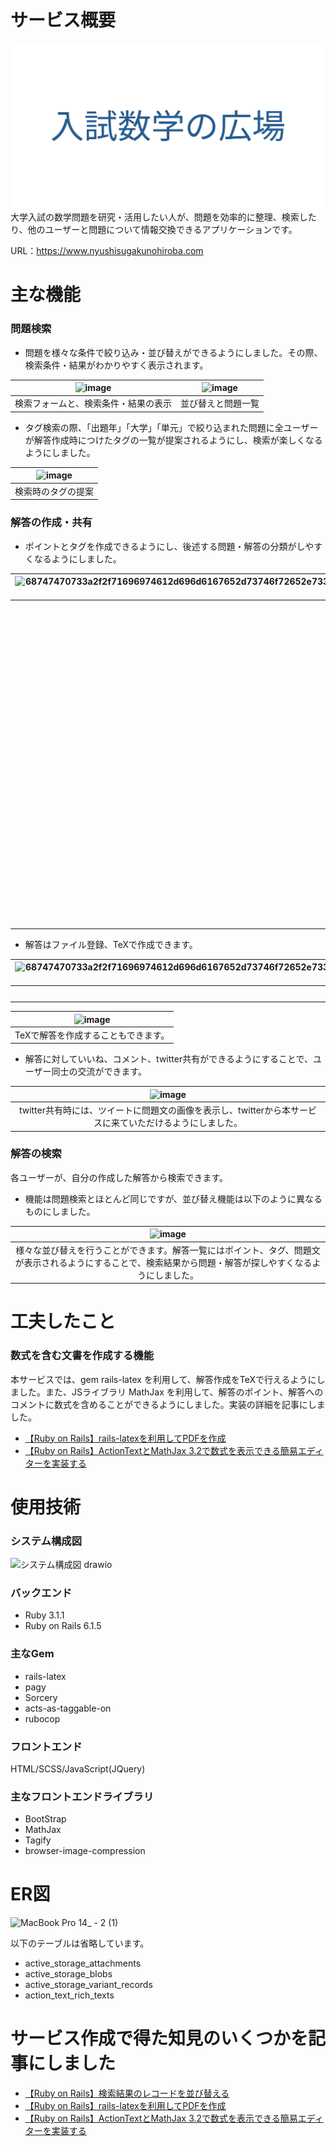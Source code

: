 # サービス概要
![ogp](/app/assets/images/ogp.png)
大学入試の数学問題を研究・活用したい人が、問題を効率的に整理、検索したり、他のユーザーと問題について情報交換できるアプリケーションです。

URL：https://www.nyushisugakunohiroba.com

# 主な機能
### 問題検索
- 問題を様々な条件で絞り込み・並び替えができるようにしました。その際、検索条件・結果がわかりやすく表示されます。

|![image](https://user-images.githubusercontent.com/88495850/184810304-ba4e099d-2473-46ea-8a93-c9483803d579.png)|![image](https://user-images.githubusercontent.com/88495850/184809499-0502d040-8a74-45b5-b60d-1d635dcee593.png)|
|:------------------:|:------------------:|
|検索フォームと、検索条件・結果の表示|並び替えと問題一覧|

- タグ検索の際、「出題年」「大学」「単元」で絞り込まれた問題に全ユーザーが解答作成時につけたタグの一覧が提案されるようにし、検索が楽しくなるようにしました。

|![image](https://user-images.githubusercontent.com/88495850/184809621-956ae446-a45a-422a-9613-b25dca3c526a.png)|
|:------------------:|
|検索時のタグの提案|

### 解答の作成・共有

- ポイントとタグを作成できるようにし、後述する問題・解答の分類がしやすくなるようにしました。

|![68747470733a2f2f71696974612d696d6167652d73746f72652e73332e61702d6e6f727468656173742d312e616d617a6f6e6177732e636f6d2f302f323531393137332f36616131626333662d356133642d643131342d663436382d3739633339643032323664362e676966](https://user-images.githubusercontent.com/88495850/184810094-1c563847-8bf1-4a37-8344-2374aa07f1df.gif)|![image](https://user-images.githubusercontent.com/88495850/184809675-2bf6ee92-8d0b-4620-b1b7-ca0389027870.png)|
|:----:|:------:|
|ポイント作成では、MathJax、ActionTextを用いて数式を含む文章が簡単に作成できます。|タグ入力の際、解答作成ユーザーが同じ単元の問題につけたタグを提案することで、問題・解答の分類を手助けします。|

- 解答はファイル登録、TeXで作成できます。



|![68747470733a2f2f71696974612d696d6167652d73746f72652e73332e61702d6e6f727468656173742d312e616d617a6f6e6177732e636f6d2f302f323531393137332f32633336323763612d626637352d653238392d393733332d3839616461656563653733612e676966](https://user-images.githubusercontent.com/88495850/184810515-a8060661-058f-4228-9079-d582cc2bb3d6.gif)|
|:--:|
|ファイル登録は3つまででき、それらを任意の順番に並べ替えられます。|

|![image](https://user-images.githubusercontent.com/88495850/184810700-99240e3b-2dbf-4745-aef8-665ff267216b.png)|
|:----:|
|TeXで解答を作成することもできます。|

- 解答に対していいね、コメント、twitter共有ができるようにすることで、ユーザー同士の交流ができます。

|![image](https://user-images.githubusercontent.com/88495850/184810771-177db51b-fe8c-4b21-8fa0-a4a1bc9b2fcb.png)|
|:--:|
|twitter共有時には、ツイートに問題文の画像を表示し、twitterから本サービスに来ていただけるようにしました。|


### 解答の検索
各ユーザーが、自分の作成した解答から検索できます。

- 機能は問題検索とほとんど同じですが、並び替え機能は以下のように異なるものにしました。

|![image](https://user-images.githubusercontent.com/88495850/184810803-df0ad8c0-c77a-4373-be62-e7a6d9103e89.png)|
|:--:|
|様々な並び替えを行うことができます。解答一覧にはポイント、タグ、問題文が表示されるようにすることで、検索結果から問題・解答が探しやすくなるようにしました。|

# 工夫したこと
### 数式を含む文書を作成する機能
本サービスでは、gem rails-latex を利用して、解答作成をTeXで行えるようにしました。また、JSライブラリ MathJax を利用して、解答のポイント、解答へのコメントに数式を含めることができるようにしました。実装の詳細を記事にしました。
- [【Ruby on Rails】rails-latexを利用してPDFを作成](https://qiita.com/ma__sa/items/34f591604c65687a0110)
- [【Ruby on Rails】ActionTextとMathJax 3.2で数式を表示できる簡易エディターを実装する](https://qiita.com/ma__sa/items/a48cdaac7f6303acad86)

# 使用技術
### システム構成図
![システム構成図 drawio](https://user-images.githubusercontent.com/88495850/186631782-c9d85df3-4e29-4c37-bc4a-c0bfa70cbb4a.png)


### バックエンド
- Ruby 3.1.1
- Ruby on Rails 6.1.5

### 主なGem
- rails-latex
- pagy
- Sorcery
- acts-as-taggable-on
- rubocop

### フロントエンド
HTML/SCSS/JavaScript(JQuery)

### 主なフロントエンドライブラリ
- BootStrap
- MathJax
- Tagify
- browser-image-compression


# ER図
![MacBook Pro 14_ - 2 (1)](https://user-images.githubusercontent.com/88495850/182025152-b8315ae6-b2c7-4559-9fae-5656a4bbac8b.png)

以下のテーブルは省略しています。
- active_storage_attachments
- active_storage_blobs
- active_storage_variant_records
- action_text_rich_texts

# サービス作成で得た知見のいくつかを記事にしました
- [【Ruby on Rails】検索結果のレコードを並び替える](https://qiita.com/ma__sa/items/35d7cff12c5a4e4b57ba)
- [【Ruby on Rails】rails-latexを利用してPDFを作成](https://qiita.com/ma__sa/items/34f591604c65687a0110)
- [【Ruby on Rails】ActionTextとMathJax 3.2で数式を表示できる簡易エディターを実装する](https://qiita.com/ma__sa/items/a48cdaac7f6303acad86)
